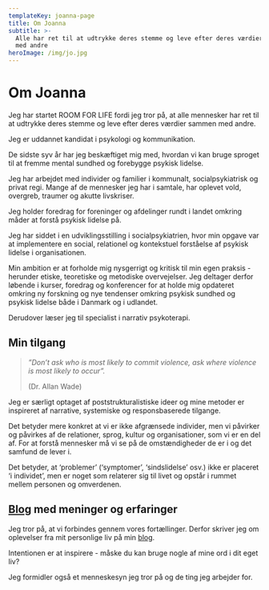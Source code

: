 ```yaml
---
templateKey: joanna-page
title: Om Joanna
subtitle: >-
  Alle har ret til at udtrykke deres stemme og leve efter deres værdier sammen
  med andre
heroImage: /img/jo.jpg
---
```

# Om Joanna

Jeg har startet ROOM FOR LIFE fordi jeg tror på, at alle mennesker har ret til at udtrykke deres stemme og leve efter deres værdier sammen med andre. 

Jeg er uddannet kandidat i psykologi og kommunikation. 

De sidste syv år har jeg beskæftiget mig med, hvordan vi kan bruge sproget til at fremme mental sundhed og forebygge psykisk lidelse. 

Jeg har arbejdet med individer og familier i kommunalt, socialpsykiatrisk og privat regi. Mange af de mennesker jeg har i samtale, har oplevet vold, overgreb, traumer og akutte livskriser. 

Jeg holder foredrag for foreninger og afdelinger rundt i landet omkring måder at forstå psykisk lidelse på. 

Jeg har siddet i en udviklingsstilling i socialpsykiatrien, hvor min opgave var at implementere en social, relationel og kontekstuel forståelse af psykisk lidelse i organisationen.   

Min ambition er at forholde mig nysgerrigt og kritisk til min egen praksis - herunder etiske, teoretiske og metodiske overvejelser. Jeg deltager derfor løbende i kurser, foredrag og konferencer for at holde mig opdateret omkring ny forskning og nye tendenser omkring psykisk sundhed og psykisk lidelse både i Danmark og i udlandet. 

Derudover læser jeg til specialist i narrativ psykoterapi. 

## Min tilgang

> _”Don’t ask who is most likely to commit violence, ask where violence is most likely to occur”._
>
>  (Dr. Allan Wade)

Jeg er særligt optaget af poststrukturalistiske ideer og mine metoder er inspireret af narrative, systemiske og responsbaserede tilgange. 

Det betyder mere konkret at vi er ikke afgrænsede individer, men vi påvirker og påvirkes af de relationer, sprog, kultur og organisationer, som vi er en del af. For at forstå mennesker må vi se på de omstændigheder de er i og det samfund de lever i. 

Det betyder, at ‘problemer’ (‘symptomer’, ‘sindslidelse’ osv.) ikke er placeret ‘i individet’, men er noget som relaterer sig til livet og opstår i rummet mellem personen og omverdenen.

## [Blog](https://room-for-life.netlify.com/blog) med meninger og erfaringer

Jeg tror på, at vi forbindes gennem vores fortællinger. Derfor skriver jeg om oplevelser fra mit personlige liv på min [blog](https://room-for-life.netlify.com/blog). 

Intentionen er at inspirere - måske du kan bruge nogle af mine ord i dit eget liv? 

Jeg formidler også et menneskesyn jeg tror på og de ting jeg arbejder for.
